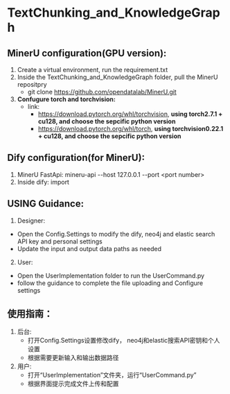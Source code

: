 # TextChunking_and_KnowledgeGraph

## MinerU configuration(GPU version):
1. Create a virtual environment, run the requirement.txt
2. Inside the TextChunking_and_KnowledgeGraph folder, pull the MinerU repositpry
   - git clone https://github.com/opendatalab/MinerU.git
3. **Confugure torch and torchvision:**
    - link:
       - https://download.pytorch.org/whl/torchvision, **using torch2.7.1 + cu128, and choose the sepcific python version**
       - https://download.pytorch.org/whl/torch, **using torchvision0.22.1 + cu128, and choose the sepcific python version**

## Dify configuration(for MinerU):
1. MinerU FastApi: mineru-api --host 127.0.0.1 --port \<port number\>
2. Inside dify: import 

## USING Guidance:
1. Designer:
- Open the Config.Settings to modify the dify, neo4j and elastic search API key and personal settings
- Update the input and output data paths as needed
2. User:
- Open the UserImplementation folder to run the UserCommand.py
- follow the guidance to complete the file uploading and Configure settings
 
## 使用指南： 
1. 后台:
   - 打开Config.Settings设置修改dify， neo4j和elastic搜索API密钥和个人设置
   - 根据需要更新输入和输出数据路径 
3. 用户:
   - 打开“UserImplementation”文件夹，运行“UserCommand.py”
   - 根据界面提示完成文件上传和配置
